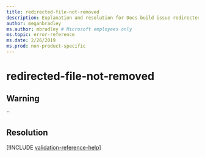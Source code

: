 ```yaml
---
title: redirected-file-not-removed
description: Explanation and resolution for Docs build issue redirected-file-not-removed
author: meganbradley
ms.author: mbradley # Microsoft employees only
ms.topic: error-reference
ms.date: 2/26/2019
ms.prod: non-product-specific
---
```

# redirected-file-not-removed

## Warning

``

## Resolution

<!--make sure to add this file to your includes folder and verify the path-->
[!INCLUDE [validation-reference-help](includes/validation-reference-help.md)]
